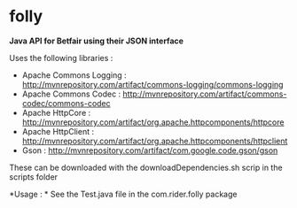# folly
**Java API for Betfair using their JSON interface**

Uses the following libraries :

* Apache Commons Logging : http://mvnrepository.com/artifact/commons-logging/commons-logging
* Apache Commons Codec   : http://mvnrepository.com/artifact/commons-codec/commons-codec
* Apache HttpCore        : http://mvnrepository.com/artifact/org.apache.httpcomponents/httpcore
* Apache HttpClient      : http://mvnrepository.com/artifact/org.apache.httpcomponents/httpclient
* Gson                   : http://mvnrepository.com/artifact/com.google.code.gson/gson

These can be downloaded with the downloadDependencies.sh scrip in the scripts folder

*Usage : *
See the Test.java file in the com.rider.folly package
